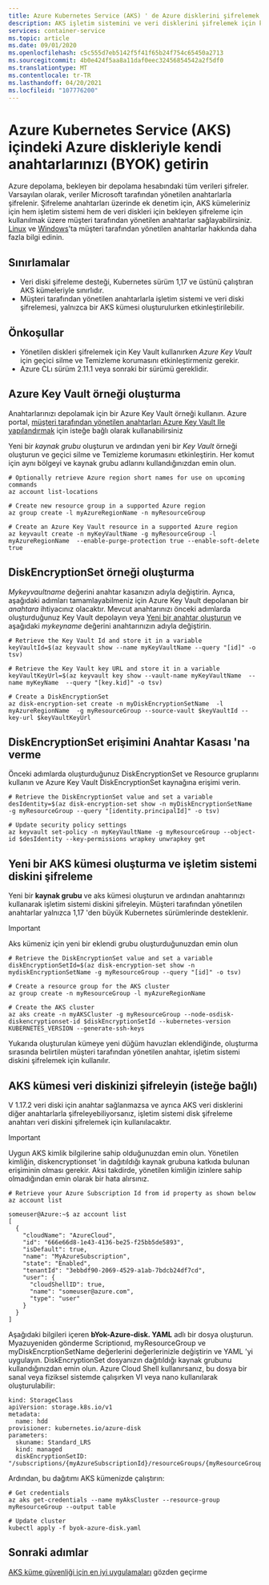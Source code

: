 ```yaml
---
title: Azure Kubernetes Service (AKS) ' de Azure disklerini şifrelemek için müşteri tarafından yönetilen bir anahtar kullanma
description: AKS işletim sistemini ve veri disklerini şifrelemek için kendi anahtarlarınızı getirin (BYOK).
services: container-service
ms.topic: article
ms.date: 09/01/2020
ms.openlocfilehash: c5c555d7eb5142f5f41f65b24f754c65450a2713
ms.sourcegitcommit: 4b0e424f5aa8a11daf0eec32456854542a2f5df0
ms.translationtype: MT
ms.contentlocale: tr-TR
ms.lasthandoff: 04/20/2021
ms.locfileid: "107776200"
---
```

# <a name="bring-your-own-keys-byok-with-azure-disks-in-azure-kubernetes-service-aks"></a>Azure Kubernetes Service (AKS) içindeki Azure diskleriyle kendi anahtarlarınızı (BYOK) getirin

Azure depolama, bekleyen bir depolama hesabındaki tüm verileri şifreler. Varsayılan olarak, veriler Microsoft tarafından yönetilen anahtarlarla şifrelenir. Şifreleme anahtarları üzerinde ek denetim için, AKS kümeleriniz için hem işletim sistemi hem de veri diskleri için bekleyen şifreleme için kullanılmak üzere müşteri tarafından yönetilen anahtarlar sağlayabilirsiniz. [Linux][customer-managed-keys-linux] ve [Windows][customer-managed-keys-windows]'ta müşteri tarafından yönetilen anahtarlar hakkında daha fazla bilgi edinin.

## <a name="limitations"></a>Sınırlamalar
* Veri diski şifreleme desteği, Kubernetes sürüm 1,17 ve üstünü çalıştıran AKS kümeleriyle sınırlıdır.
* Müşteri tarafından yönetilen anahtarlarla işletim sistemi ve veri diski şifrelemesi, yalnızca bir AKS kümesi oluşturulurken etkinleştirilebilir.

## <a name="prerequisites"></a>Önkoşullar
* Yönetilen diskleri şifrelemek için Key Vault kullanırken *Azure Key Vault* için geçici silme ve Temizleme korumasını etkinleştirmeniz gerekir.
* Azure CLı sürüm 2.11.1 veya sonraki bir sürümü gereklidir.

## <a name="create-an-azure-key-vault-instance"></a>Azure Key Vault örneği oluşturma

Anahtarlarınızı depolamak için bir Azure Key Vault örneği kullanın.  Azure portal, [müşteri tarafından yönetilen anahtarları Azure Key Vault Ile yapılandırmak][byok-azure-portal] için isteğe bağlı olarak kullanabilirsiniz

Yeni bir *kaynak grubu* oluşturun ve ardından yeni bir *Key Vault* örneği oluşturun ve geçici silme ve Temizleme korumasını etkinleştirin.  Her komut için aynı bölgeyi ve kaynak grubu adlarını kullandığınızdan emin olun.

```azurecli-interactive
# Optionally retrieve Azure region short names for use on upcoming commands
az account list-locations
```

```azurecli-interactive
# Create new resource group in a supported Azure region
az group create -l myAzureRegionName -n myResourceGroup

# Create an Azure Key Vault resource in a supported Azure region
az keyvault create -n myKeyVaultName -g myResourceGroup -l myAzureRegionName  --enable-purge-protection true --enable-soft-delete true
```

## <a name="create-an-instance-of-a-diskencryptionset"></a>DiskEncryptionSet örneği oluşturma

*Mykeyvaultname* değerini anahtar kasanızın adıyla değiştirin.  Ayrıca, aşağıdaki adımları tamamlayabilmeniz için Azure Key Vault depolanan bir *anahtara* ihtiyacınız olacaktır.  Mevcut anahtarınızı önceki adımlarda oluşturduğunuz Key Vault depolayın veya [Yeni bir anahtar oluşturun][key-vault-generate] ve aşağıdaki *mykeyname* değerini anahtarınızın adıyla değiştirin.
    
```azurecli-interactive
# Retrieve the Key Vault Id and store it in a variable
keyVaultId=$(az keyvault show --name myKeyVaultName --query "[id]" -o tsv)

# Retrieve the Key Vault key URL and store it in a variable
keyVaultKeyUrl=$(az keyvault key show --vault-name myKeyVaultName  --name myKeyName  --query "[key.kid]" -o tsv)

# Create a DiskEncryptionSet
az disk-encryption-set create -n myDiskEncryptionSetName  -l myAzureRegionName  -g myResourceGroup --source-vault $keyVaultId --key-url $keyVaultKeyUrl 
```

## <a name="grant-the-diskencryptionset-access-to-key-vault"></a>DiskEncryptionSet erişimini Anahtar Kasası 'na verme

Önceki adımlarda oluşturduğunuz DiskEncryptionSet ve Resource gruplarını kullanın ve Azure Key Vault DiskEncryptionSet kaynağına erişimi verin.

```azurecli-interactive
# Retrieve the DiskEncryptionSet value and set a variable
desIdentity=$(az disk-encryption-set show -n myDiskEncryptionSetName  -g myResourceGroup --query "[identity.principalId]" -o tsv)

# Update security policy settings
az keyvault set-policy -n myKeyVaultName -g myResourceGroup --object-id $desIdentity --key-permissions wrapkey unwrapkey get
```

## <a name="create-a-new-aks-cluster-and-encrypt-the-os-disk"></a>Yeni bir AKS kümesi oluşturma ve işletim sistemi diskini şifreleme

Yeni bir **kaynak grubu** ve aks kümesi oluşturun ve ardından anahtarınızı kullanarak işletim sistemi diskini şifreleyin. Müşteri tarafından yönetilen anahtarlar yalnızca 1,17 'den büyük Kubernetes sürümlerinde desteklenir. 

> [!IMPORTANT]
> Aks kümeniz için yeni bir eklendi grubu oluşturduğunuzdan emin olun

```azurecli-interactive
# Retrieve the DiskEncryptionSet value and set a variable
diskEncryptionSetId=$(az disk-encryption-set show -n mydiskEncryptionSetName -g myResourceGroup --query "[id]" -o tsv)

# Create a resource group for the AKS cluster
az group create -n myResourceGroup -l myAzureRegionName

# Create the AKS cluster
az aks create -n myAKSCluster -g myResourceGroup --node-osdisk-diskencryptionset-id $diskEncryptionSetId --kubernetes-version KUBERNETES_VERSION --generate-ssh-keys
```

Yukarıda oluşturulan kümeye yeni düğüm havuzları eklendiğinde, oluşturma sırasında belirtilen müşteri tarafından yönetilen anahtar, işletim sistemi diskini şifrelemek için kullanılır.

## <a name="encrypt-your-aks-cluster-data-diskoptional"></a>AKS kümesi veri diskinizi şifreleyin (isteğe bağlı)
V 1.17.2 veri diski için anahtar sağlanmazsa ve ayrıca AKS veri disklerini diğer anahtarlarla şifreleyebiliyorsanız, işletim sistemi disk şifreleme anahtarı veri diskini şifrelemek için kullanılacaktır.

> [!IMPORTANT]
> Uygun AKS kimlik bilgilerine sahip olduğunuzdan emin olun. Yönetilen kimliğin, diskencryptionset 'in dağıtıldığı kaynak grubuna katkıda bulunan erişiminin olması gerekir. Aksi takdirde, yönetilen kimliğin izinlere sahip olmadığından emin olarak bir hata alırsınız.

```azurecli-interactive
# Retrieve your Azure Subscription Id from id property as shown below
az account list
```

```
someuser@Azure:~$ az account list
[
  {
    "cloudName": "AzureCloud",
    "id": "666e66d8-1e43-4136-be25-f25bb5de5893",
    "isDefault": true,
    "name": "MyAzureSubscription",
    "state": "Enabled",
    "tenantId": "3ebbdf90-2069-4529-a1ab-7bdcb24df7cd",
    "user": {
      "cloudShellID": true,
      "name": "someuser@azure.com",
      "type": "user"
    }
  }
]
```

Aşağıdaki bilgileri içeren **bYok-Azure-disk. YAML** adlı bir dosya oluşturun.  Myazuyeniden gönderme Scriptionıd, myResourceGroup ve myDiskEncrptionSetName değerlerini değerlerinizle değiştirin ve YAML 'yi uygulayın.  DiskEncryptionSet dosyanızın dağıtıldığı kaynak grubunu kullandığınızdan emin olun.  Azure Cloud Shell kullanırsanız, bu dosya bir sanal veya fiziksel sistemde çalışırken VI veya nano kullanılarak oluşturulabilir:

```
kind: StorageClass
apiVersion: storage.k8s.io/v1  
metadata:
  name: hdd
provisioner: kubernetes.io/azure-disk
parameters:
  skuname: Standard_LRS
  kind: managed
  diskEncryptionSetID: "/subscriptions/{myAzureSubscriptionId}/resourceGroups/{myResourceGroup}/providers/Microsoft.Compute/diskEncryptionSets/{myDiskEncryptionSetName}"
```
Ardından, bu dağıtımı AKS kümenizde çalıştırın:
```azurecli-interactive
# Get credentials
az aks get-credentials --name myAksCluster --resource-group myResourceGroup --output table

# Update cluster
kubectl apply -f byok-azure-disk.yaml
```

## <a name="next-steps"></a>Sonraki adımlar

[AKS küme güvenliği için en iyi uygulamaları][best-practices-security] gözden geçirme

<!-- LINKS - external -->

<!-- LINKS - internal -->
[az-extension-add]: /cli/azure/extension#az_extension_add
[az-extension-update]: /cli/azure/extension#az_extension_update
[best-practices-security]: ./operator-best-practices-cluster-security.md
[byok-azure-portal]: ../storage/common/customer-managed-keys-configure-key-vault.md
[customer-managed-keys-windows]: ../virtual-machines/disk-encryption.md#customer-managed-keys
[customer-managed-keys-linux]: ../virtual-machines/disk-encryption.md#customer-managed-keys
[key-vault-generate]: ../key-vault/general/manage-with-cli2.md
[supported-regions]: ../virtual-machines/disk-encryption.md#supported-regions